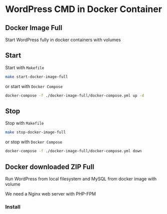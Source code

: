 # WordPress CMD in Docker Container

## Docker Image Full

Start WordPress fully in docker containers with volumes

## Start

Start with `Makefile`

```sh
make start-docker-image-full
```

or start with `Docker Compose`

```sh
docker-compose -f ./docker-image-full/docker-compose.yml up -d 
```

## Stop

Stop with `Makefile`

```sh
make stop-docker-image-full
```

or stop with `Docker Compose`

```sh
docker-compose -f ./docker-image-full/docker-compose.yml down
```

## Docker downloaded ZIP Full

Run WordPress from local filesystem and MySQL from docker image with volume

We need a Nginx web server with PHP-FPM

### Install

```sh

```
